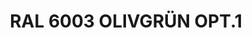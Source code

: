 ---
title: "RAL 6003 OLIVGRÜN OPT.1"
price: "TBA"
desc: "Opis nije dostupan"
img_path: "/assets/img/A.MIG-0001.jpg"
brand: AMMO
available: true
cat: "acrylics"
subcat: "ACRYLIC PAINTS (17 mL)"
subsubcat: "SS"
---